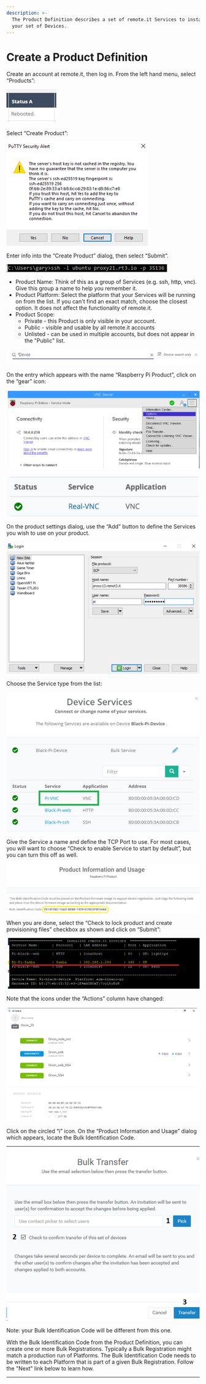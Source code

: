 ```yaml
---
description: >-
  The Product Definition describes a set of remote.it Services to install on
  your set of Devices.
---
```


# Create a Product Definition

Create an account at remote.it, then log in.  From the left hand menu, select “Products”:

![](../../.gitbook/assets/image%20%2891%29.png)

Select “Create Product”:

![](../../.gitbook/assets/image%20%2869%29.png)

Enter info into the “Create Product” dialog, then select “Submit”.

![](../../.gitbook/assets/image%20%28137%29.png)

* Product Name: Think of this as a group of Services \(e.g. ssh, http, vnc\).  Give this group a name to help you remember it.
* Product Platform: Select the platform that your Services will be running on from the list.  If you can't find an exact match, choose the closest option.  It does not affect the functionality of remote.it.
* Product Scope: 
  * Private - this Product is only visible in your account.
  * Public - visible and usable by all remote.it accounts
  * Unlisted - can be used in multiple accounts, but does not appear in the "Public" list.

![](../../.gitbook/assets/image%20%28389%29.png)

On the entry which appears with the name “Raspberry Pi Product”, click on the “gear” icon:

![](../../.gitbook/assets/image%20%2867%29.png)

![](../../.gitbook/assets/image%20%28254%29.png)

On the product settings dialog, use the “Add” button to define the Services you wish to use on your product.  

![](../../.gitbook/assets/image%20%28309%29.png)

Choose the Service type from the list:

![](../../.gitbook/assets/image%20%28366%29.png)

Give the Service a name and define the TCP Port to use.  For most cases, you will want to choose “Check to enable Service to start by default”, but you can turn this off as well.

![](../../.gitbook/assets/image%20%28387%29.png)

When you are done, select the “Check to lock product and create provisioning files” checkbox as shown and click on “Submit”:

![](../../.gitbook/assets/image%20%28294%29.png)

Note that the icons under the “Actions” column have changed:

![](../../.gitbook/assets/image%20%28420%29.png)

Click on the circled “i” icon.  On the “Product Information and Usage” dialog which appears, locate the Bulk Identification Code.  
****

![](../../.gitbook/assets/image%20%28299%29.png)

Note: your Bulk Identification Code will be different from this one.  

With the Bulk Identification Code from the Product Definition, you can create one or more Bulk Registrations.  Typically a Bulk Registration might match a production run of Platforms.  The Bulk Identification Code needs to be written to each Platform that is part of a given Bulk Registration.  Follow the "Next" link below to learn how.  
****

